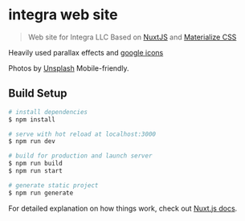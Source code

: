 # integra web site

> Web site for Integra LLC
Based on [NuxtJS](https://nuxtjs.org/) and [Materialize CSS](https://materializecss.com/)

Heavily used parallax effects and [google icons](https://material.io/resources/icons/)

Photos by [Unsplash](https://unsplash.com/)
Mobile-friendly. 

## Build Setup

```bash
# install dependencies
$ npm install

# serve with hot reload at localhost:3000
$ npm run dev

# build for production and launch server
$ npm run build
$ npm run start

# generate static project
$ npm run generate
```

For detailed explanation on how things work, check out [Nuxt.js docs](https://nuxtjs.org).
